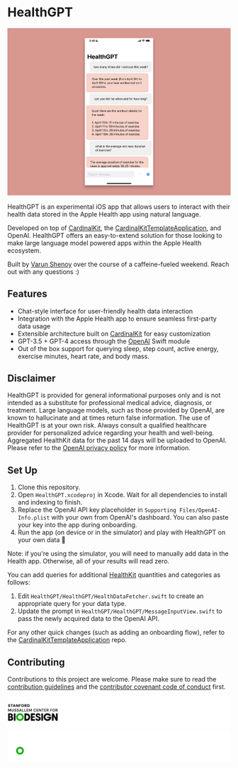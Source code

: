<!--

This source file is part of the Stanford HealthGPT project

SPDX-FileCopyrightText: 2023 Stanford University & Project Contributors (see CONTRIBUTORS.md)

SPDX-License-Identifier: MIT
   
-->

# HealthGPT

![Example Conversation](Figures/Example.png)

HealthGPT is an experimental iOS app that allows users to interact with their health data stored in the Apple Health app using natural language.

Developed on top of [CardinalKit](https://github.com/StanfordBDHG/CardinalKit), the [CardinalKitTemplateApplication](https://github.com/StanfordBDHG/CardinalKitTemplateApplication/), and OpenAI.
HealthGPT offers an easy-to-extend solution for those looking to make large language model powered apps within the Apple Health ecosystem.

Built by [Varun Shenoy](https://varunshenoy.com) over the course of a caffeine-fueled weekend. Reach out with any questions :)

## Features

- Chat-style interface for user-friendly health data interaction
- Integration with the Apple Health app to ensure seamless first-party data usage
- Extensible architecture built on [CardinalKit](https://github.com/StanfordBDHG/CardinalKit) for easy customization
- GPT-3.5 + GPT-4 access through the [OpenAI](https://github.com/MacPaw/OpenAI) Swift module
- Out of the box support for querying sleep, step count, active energy, exercise minutes, heart rate, and body mass.

## Disclaimer

HealthGPT is provided for general informational purposes only and is not intended as a substitute for professional medical advice, diagnosis, or treatment. Large language models, such as those provided by OpenAI, are known to hallucinate and at times return false information. The use of HealthGPT is at your own risk. Always consult a qualified healthcare provider for personalized advice regarding your health and well-being. Aggregated HealthKit data for the past 14 days will be uploaded to OpenAI. Please refer to the [OpenAI privacy policy](https://openai.com/policies/privacy-policy) for more information.

## Set Up

1. Clone this repository.
2. Open `HealthGPT.xcodeproj` in Xcode. Wait for all dependencies to install and indexing to finish.
3. Replace the OpenAI API key placeholder in `Supporting Files/OpenAI-Info.plist` with your own from OpenAI's dashboard. You can also paste your key into the app during onboarding.
4. Run the app (on device or in the simulator) and play with HealthGPT on your own data 🚀

Note: if you're using the simulator, you will need to manually add data in the Health app. 
Otherwise, all of your results will read zero.

You can add queries for additional [HealthKit](https://developer.apple.com/documentation/healthkit) quantities and categories as follows:

1. Edit `HealthGPT/HealthGPT/HealthDataFetcher.swift` to create an appropriate query for your data type.
2. Update the prompt in `HealthGPT/HealthGPT/MessageInputView.swift` to pass the newly acquired data to the OpenAI API.

For any other quick changes (such as adding an onboarding flow), refer to the [CardinalKitTemplateApplication](https://github.com/StanfordBDHG/CardinalKitTemplateApplication/) repo.

## Contributing

Contributions to this project are welcome. Please make sure to read the [contribution guidelines](https://github.com/StanfordBDHG/.github/blob/main/CONTRIBUTING.md) and the [contributor covenant code of conduct](https://github.com/StanfordBDHG/.github/blob/main/CODE_OF_CONDUCT.md) first.


![Stanford Byers Center for Biodesign Logo](https://raw.githubusercontent.com/StanfordBDHG/.github/main/assets/biodesign-footer-light.png#gh-light-mode-only)
![Stanford Byers Center for Biodesign Logo](https://raw.githubusercontent.com/StanfordBDHG/.github/main/assets/biodesign-footer-dark.png#gh-dark-mode-only)
